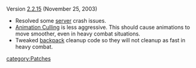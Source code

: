 Version [2.2.15](2.2.15 "wikilink") (November 25, 2003)

-   Resolved some [server](server "wikilink") crash issues.
-   [Animation Culling](Animation_Culling "wikilink") is less
    aggressive. This should cause animations to move smoother, even in
    heavy combat situations.
-   Tweaked [backpack](backpack "wikilink") cleanup code so they will
    not cleanup as fast in heavy combat.

[category:Patches](category:Patches "wikilink")